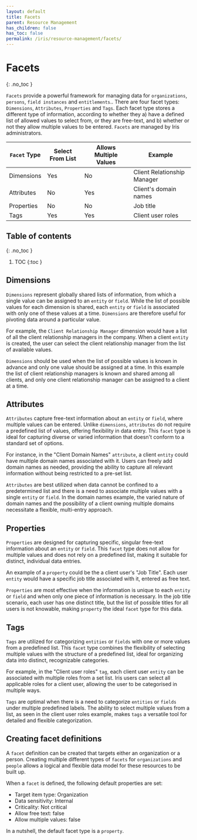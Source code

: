 ```yaml
---
layout: default
title: Facets
parent: Resource Management
has_children: false
has_toc: false
permalink: /iris/resource-management/facets/
---
```


# Facets
{: .no_toc }

`Facets` provide a powerful framework for managing data for `organizations`, `persons`, `field instances` and `entitlements`.. There are four facet types: `Dimensions`, `Attributes`, `Properties` and `Tags`. Each facet type stores a different type of information, according to whether they a) have a defined list of allowed values to select from, or they are free-text, and b) whether or not they allow multiple values to be entered. `Facets` are managed by Iris administrators.

| `Facet` Type | Select From List | Allows Multiple Values | Example |
|------------|------------------------|------------------------|---------|
| Dimensions | Yes | No | Client Relationship Manager |
| Attributes | No | Yes | Client's domain names |
| Properties | No | No | Job title |
| Tags | Yes | Yes | Client user roles |

## Table of contents
{: .no_toc }

1. TOC
{:toc }

## Dimensions

`Dimensions` represent globally shared lists of information, from which a single value can be assigned to an `entity` or `field`. While the list of possible values for each dimension is shared, each `entity` or `field` is associated with only one of these values at a time. `Dimensions` are therefore useful for pivoting data around a particular value.

For example, the `Client Relationship Manager` dimension would have a list of all the client relationship managers in the company. When a client `entity` is created, the user can select the client relationship manager from the list of available values.

`Dimensions` should be used when the list of possible values is known in advance and only one value should be assigned at a time. In this example the list of client relationship managers is known and shared among all clients, and only one client relationship manager can be assigned to a client at a time.

## Attributes

`Attributes` capture free-text information about an `entity` or `field`, where multiple values can be entered. Unlike `dimensions`, `attributes` do not require a predefined list of values, offering flexibility in data entry. This `facet` type is ideal for capturing diverse or varied information that doesn't conform to a standard set of options.

For instance, in the "Client Domain Names" `attribute`, a client `entity` could have multiple domain names associated with it. Users can freely add domain names as needed, providing the ability to capture all relevant information without being restricted to a pre-set list.

`Attributes` are best utilized when data cannot be confined to a predetermined list and there is a need to associate multiple values with a single `entity` or `field`. In the domain names example, the varied nature of domain names and the possibility of a client owning multiple domains necessitate a flexible, multi-entry approach.

## Properties

`Properties` are designed for capturing specific, singular free-text information about an `entity` or `field`. This `facet` type does not allow for multiple values and does not rely on a predefined list, making it suitable for distinct, individual data entries.

An example of a `property` could be the a client user's "Job Title". Each user `entity` would have a specific job title associated with it, entered as free text.

`Properties` are most effective when the information is unique to each `entity` or `field` and when only one piece of information is necessary. In the job title scenario, each user has one distinct title, but the list of possible titles for all users is not knowable, making `property` the ideal `facet` type for this data.

## Tags

`Tags` are utilized for categorizing `entities` or `fields` with one or more values from a predefined list. This `facet` type combines the flexibility of selecting multiple values with the structure of a predefined list, ideal for organizing data into distinct, recognizable categories.

For example, in the "Client user roles" `tag`, each client user `entity` can be associated with multiple roles from a set list. Iris users can select all applicable roles for a client user, allowing the user to be categorised in multiple ways.

`Tags` are optimal when there is a need to categorize `entities` or `fields` under multiple predefined labels. The ability to select multiple values from a list, as seen in the client user roles example, makes `tags` a versatile tool for detailed and flexible categorization.

## Creating facet definitions

A `facet` definition can be created that targets either an organization or a person. Creating multiple different types of `facets` for `organizations` and `people` allows a logical and flexible data model for these resources to be built up.

When a `facet` is defined, the following default properties are set:

* Target item type: Organization
* Data sensitivity: Internal
* Criticality: Not critical
* Allow free text: false
* Allow multiple values: false

In a nutshell, the default facet type is a `property`.

